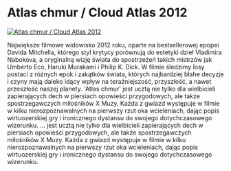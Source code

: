 Atlas chmur / Cloud Atlas 2012 
=============
[![Atlas chmur / Cloud Atlas 2012 ](http://vidos.pl/images/player.gif)](http://vidos.pl/atlas-chmur-cloud-atlas-2012)

 Największe filmowe widowisko 2012 roku, oparte na bestsellerowej epopei Davida Mitchella, którego styl krytycy porównują do estetyki dzieł Vladimira Nabokova, a oryginalną wizję świata do spostrzeżeń takich mistrzów jak Umberto Eco, Haruki Murakami i Philip K. Dick. W filmie śledzimy losy postaci z różnych epok i zakątków świata, których najbardziej błahe decyzje i czyny mają daleko idący wpływ na teraźniejszość, przyszłość, a nawet przeszłość naszej planety. 'Atlas chmur' jest ucztą nie tylko dla wielbicieli zapierających dech w piersiach opowieści przygodowych, ale także spostrzegawczych miłośników X Muzy. Każda z gwiazd występuje w filmie w kilku nierozpoznawalnych na pierwszy rzut oka wcieleniach, dając popis wirtuozerskiej gry i ironicznego dystansu do swojego dotychczasowego wizerunku.  ... jest ucztą nie tylko dla wielbicieli zapierających dech w piersiach opowieści przygodowych, ale także spostrzegawczych miłośników X Muzy. Każda z gwiazd występuje w filmie w kilku nierozpoznawalnych na pierwszy rzut oka wcieleniach, dając popis wirtuozerskiej gry i ironicznego dystansu do swojego dotychczasowego wizerunku.
